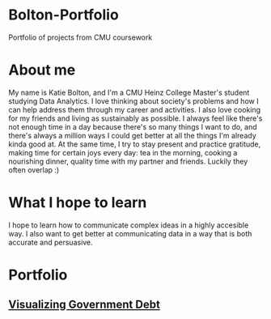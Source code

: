 # Bolton-Portfolio
Portfolio of projects from CMU coursework

# About me
My name is Katie Bolton, and I'm a CMU Heinz College Master's student studying Data Analytics. I love thinking about society's problems and how I can help address them through my career and activities. I also love cooking for my friends and living as sustainably as possible. I always feel like there's not enough time in a day because there's so many things I want to do, and there's always a million ways I could get better at all the things I'm already kinda good at. At the same time, I try to stay present and practice gratitude, making time for certain joys every day: tea in the morning, cooking a nourishing dinner, quality time with my partner and friends. Luckily they often overlap :)

# What I hope to learn
I hope to learn how to communicate complex ideas in a highly accesible way. I also want to get better at communicating data in a way that is both accurate and persuasive. 

# Portfolio
## [Visualizing Government Debt](/GovDebtViz.md)
